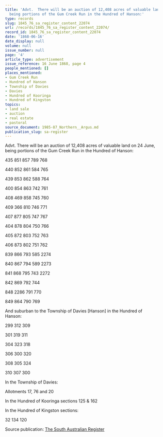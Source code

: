 ```yaml
---
title: 'Advt.  There will be an auction of 12,408 acres of valuable land on 24 June,
  being portions of the Gum Creek Run in the Hundred of Hanson:'
type: records
slug: 1845_76_sa_register_content_22074
url: /records/1845_76_sa_register_content_22074/
record_id: 1845_76_sa_register_content_22074
date: '1868-06-16'
date_display: null
volume: null
issue_number: null
page: '4'
article_type: advertisement
issue_reference: 16 June 1868, page 4
people_mentioned: []
places_mentioned:
- Gum Creek Run
- Hundred of Hanson
- Township of Davies
- Davies
- Hundred of Kooringa
- Hundred of Kingston
topics:
- land sale
- auction
- real estate
- pastoral
source_document: 1985-87_Northern__Argus.md
publication_slug: sa-register
---
```


Advt.  There will be an auction of 12,408 acres of valuable land on 24 June, being portions of the Gum Creek Run in the Hundred of Hanson:

435	851	857	789	768

440	852	861	584	765

439	853	862	588	764

400	854	863	742	761

408	469	858	745	760

409	366	810	746	771

407	877	805	747	767

404	878	804	750	766

405	872	803	752	763

406	873	802	751	762

839	866	793	585	2274

840	867	794	589	2273

841	868	795	743	2272

842	869	792	744

848	2286	791	770

849	864	790	769

And suburban to the Township of Davies [Hanson] in the Hundred of Hanson:

299	312	309

301	319	311

304	323	318

306	300	320

308	305	324

310	307	300

In the Township of Davies:

Allotments 17, 76 and 20

In the Hundred of Kooringa sections 125 & 162

In the Hundred of Kingston sections:

32	134	120

Source publication: [The South Australian Register](/publications/sa-register/)
